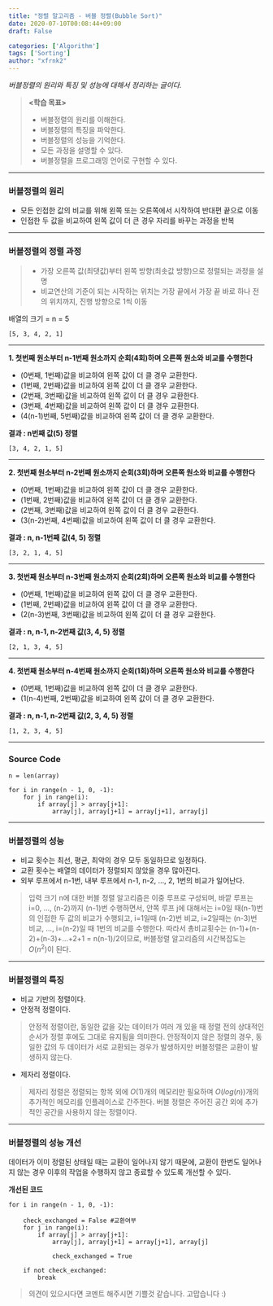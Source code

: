 ```yaml
---
title: "정렬 알고리즘 - 버블 정렬(Bubble Sort)"
date: 2020-07-10T00:08:44+09:00
draft: False

categories: ['Algorithm']
tags: ['Sorting']
author: "xfrnk2"
---
```

*버블정렬의 원리와 특징 및 성능에 대해서 정리하는 글이다.*

> **<학습 목표>**  
> * 버블정렬의 원리를 이해한다.  
> * 버블정렬의 특징을 파악한다.  
> * 버블정렬의 성능을 기억한다.  
> * 모든 과정을 설명할 수 있다.   
> * 버블정렬을 프로그래밍 언어로 구현할 수 있다.
---
### **버블정렬의 원리**

+ 모든 인접한 값의 비교를 위해 왼쪽 또는 오른쪽에서 시작하여 반대편 끝으로 이동
+ 인접한 두 값을 비교하여 왼쪽 값이 더 큰 경우 자리를 바꾸는 과정을 반복
---
### **버블정렬의 정렬 과정**
> + 가장 오른쪽 값(최댓값)부터 왼쪽 방향(최솟값 방향)으로 정렬되는 과정을 설명  
> + 비교연산의 기준이 되는 시작하는 위치는 가장 끝에서 가장 끝 바로 하나 전의 위치까지, 진행 방향으로 1씩 이동  
  
배열의 크기 = n = 5
  
~~~
[5, 3, 4, 2, 1] 
~~~

   
--- 
  
**1. 첫번째 원소부터 n-1번째 원소까지 순회(4회)하며 오른쪽 원소와 비교를 수행한다**
  
+ (0번째, 1번째)값을 비교하여 왼쪽 값이 더 클 경우 교환한다.
+ (1번째, 2번째)값을 비교하여 왼쪽 값이 더 클 경우 교환한다.
+ (2번째, 3번째)값을 비교하여 왼쪽 값이 더 클 경우 교환한다.
+ (3번째, 4번째)값을 비교하여 왼쪽 값이 더 클 경우 교환한다.
+ (4(n-1)번째, 5번째)값을 비교하여 왼쪽 값이 더 클 경우 교환한다.
  
**결과 : n번째 값(5) 정렬**
~~~
[3, 4, 2, 1, 5] 
~~~
  
---  
  
**2. 첫번째 원소부터 n-2번째 원소까지 순회(3회)하며 오른쪽 원소와 비교를 수행한다**
  
+ (0번째, 1번째)값을 비교하여 왼쪽 값이 더 클 경우 교환한다.
+ (1번째, 2번째)값을 비교하여 왼쪽 값이 더 클 경우 교환한다.
+ (2번째, 3번째)값을 비교하여 왼쪽 값이 더 클 경우 교환한다.
+ (3(n-2)번째, 4번째)값을 비교하여 왼쪽 값이 더 클 경우 교환한다.
  
**결과 : n, n-1번째 값(4, 5) 정렬**
~~~
[3, 2, 1, 4, 5] 
~~~
  
---

**3. 첫번째 원소부터 n-3번째 원소까지 순회(2회)하며 오른쪽 원소와 비교를 수행한다**
  
+ (0번째, 1번째)값을 비교하여 왼쪽 값이 더 클 경우 교환한다.
+ (1번째, 2번째)값을 비교하여 왼쪽 값이 더 클 경우 교환한다.
+ (2(n-3)번째, 3번째)값을 비교하여 왼쪽 값이 더 클 경우 교환한다.
  
**결과 : n, n-1, n-2번째 값(3, 4, 5) 정렬**
~~~
[2, 1, 3, 4, 5] 
~~~
  
---

**4. 첫번째 원소부터 n-4번째 원소까지 순회(1회)하며 오른쪽 원소와 비교를 수행한다**
  
+ (0번째, 1번째)값을 비교하여 왼쪽 값이 더 클 경우 교환한다.
+ (1(n-4)번째, 2번째)값을 비교하여 왼쪽 값이 더 클 경우 교환한다.
  
**결과 : n, n-1, n-2번째 값(2, 3, 4, 5) 정렬**
~~~
[1, 2, 3, 4, 5] 
~~~
  
  
---
### **Source Code**
  
~~~
n = len(array) 

for i in range(n - 1, 0, -1):
	for j in range(i):
		if array[j] > array[j+1]:
			array[j], array[j+1] = array[j+1], array[j]
~~~
  
---
   
### **버블정렬의 성능**
+ 비교 횟수는 최선, 평균, 최악의 경우 모두 동일하므로 일정하다.
+ 교환 횟수는 배열의 데이터가 정렬되지 않았을 경우 많아진다.
+ 외부 루프에서 n-1번, 내부 루프에서 n-1, n-2, ..., 2, 1번의 비교가 일어난다.
> 입력 크기 n에 대한 버블 정렬 알고리즘은 이중 루프로 구성되며, 바깥 루프는 i=0, ..., (n-2)까지 (n-1)번 수행하면서, 안쪽 루프 j에 대해서는 i=0일 때(n-1)번의 인접한 두 값의 비교가 수행되고, i=1일때 (n-2)번 비교, i=2일때는 (n-3)번 비교, ..., i=(n-2)일 때 1번의 비교를 수행한다. 따라서 총비교횟수는 (n-1)+(n-2)+(n-3)+...+2+1 = n(n-1)/2이므로, 버블정렬 알고리즘의 시간복잡도는 $O(n^2)$이 된다.

---
   
### **버블정렬의 특징**
+ 비교 기반의 정렬이다.
+ 안정적 정렬이다.
> 안정적 정렬이란, 동일한 값을 갖는 데이터가 여러 개 있을 때 정렬 전의 상대적인 순서가 정렬 후에도 그대로 유지됨을 의미한다. 안정적이지 않은 정렬의 경우, 동일한 값의 두 데이터가 서로 교환되는 경우가 발생하지만 버블정렬은 교환이 발생하지 않는다.
+ 제자리 정렬이다.
> 제자리 정렬은 정렬되는 항목 외에 $O(1)$개의 메모리만 필요하며 $O(log(n))$개의 추가적인 메모리를 인플레이스로 간주한다. 버블 정렬은 주어진 공간 외에 추가적인 공간을 사용하지 않는 정렬이다.

---
  
### **버블정렬의 성능 개선**
데이터가 이미 정렬된 상태일 때는 교환이 일어나지 않기 때문에, 교환이 한번도 일어나지 않는 경우 이후의 작업을 수행하지 않고 종료할 수 있도록 개선할 수 있다.  
  
**개선된 코드**
~~~
for i in range(n - 1, 0, -1):
	
	check_exchanged = False #교환여부
	for j in range(i):
		if array[j] > array[j+1]:
			array[j], array[j+1] = array[j+1], array[j]
			
			check_exchanged = True

	if not check_exchanged:
		break
~~~

  
> 의견이 있으시다면 코멘트 해주시면 기쁠것 같습니다. 고맙습니다 :)